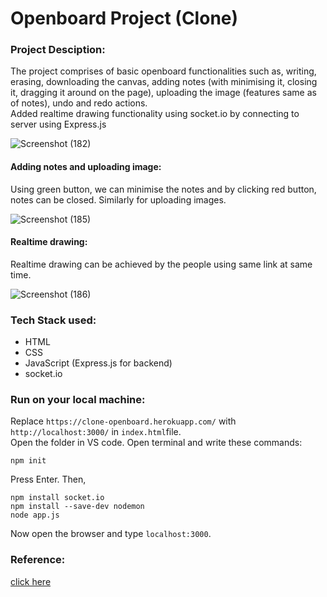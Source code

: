 # Openboard Project (Clone) 

### Project Desciption:
The project comprises of basic openboard functionalities such as, writing, erasing, downloading the canvas, adding notes (with minimising it, closing it, dragging it around on the page), uploading the image (features same as of notes), undo and redo actions. <br>
Added realtime drawing functionality using socket.io by connecting to server using Express.js

![Screenshot (182)](https://user-images.githubusercontent.com/53166430/139396117-a88de1d2-9536-4c20-a130-0de2050cfb64.png)

#### Adding notes and uploading image:
Using green button, we can minimise the notes and by clicking red button, notes can be closed. Similarly for uploading images. <br>

![Screenshot (185)](https://user-images.githubusercontent.com/53166430/139419145-6037dbb0-edf4-4ac1-8a41-6f3efc0bfa4c.png)

#### Realtime drawing:
Realtime drawing can be achieved by the people using same link at same time.

![Screenshot (186)](https://user-images.githubusercontent.com/53166430/139420253-edc8dab7-4589-4069-a0cb-f5e3bf24f648.png)

### Tech Stack used:
- HTML
- CSS
- JavaScript (Express.js for backend)
- socket.io

### Run on your local machine:
Replace `https://clone-openboard.herokuapp.com/` with `http://localhost:3000/` in `index.html`file. <br>
Open the folder in VS code. Open terminal and write these commands: <br>
```
npm init
```
Press Enter. Then,
```
npm install socket.io
npm install --save-dev nodemon
node app.js
```
Now open the browser and type `localhost:3000`.

### Reference: 
[click here](https://www.youtube.com/c/Pepcoding)
